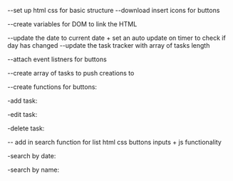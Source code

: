 --set up html css for basic structure
--download insert icons for buttons

--create variables for DOM to link the HTML

--update the date to current date + set an auto update on timer to check if day has changed
--update the task tracker with array of tasks length

--attach event listners for buttons

--create array of tasks to push creations to 

--create functions for buttons:

-add task:

-edit task:

-delete task:

-- add in search function for list html css buttons inputs + js functionality

-search by date:

-search by name:

